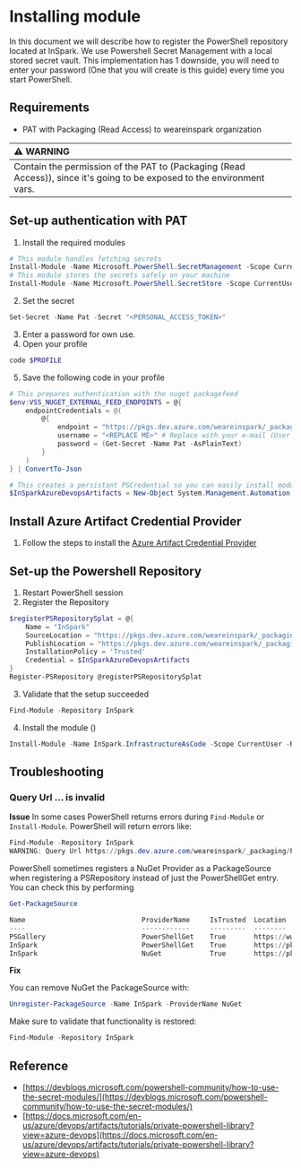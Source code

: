 # Installing module
In this document we will describe how to register the PowerShell repository located at InSpark.
We use Powershell Secret Management with a local stored secret vault. This implementation has 1 downside, you will need to enter your password (One that you will create is this guide) every time you start PowerShell.
## Requirements
- PAT with Packaging (Read Access) to weareinspark organization

| :warning: WARNING                                                                                                       |
| :---------------------------------------------------------------------------------------------------------------------- |
| Contain the permission of the PAT to (Packaging (Read Access)), since it's going to be exposed to the environment vars. |

## Set-up authentication with PAT
1. Install the required modules
```powershell
# This module handles fetching secrets
Install-Module -Name Microsoft.PowerShell.SecretManagement -Scope CurrentUser -Repository PSGallery -Force
# This module stores the secrets safely on your machine
Install-Module -Name Microsoft.PowerShell.SecretStore -Scope CurrentUser -Repository PSGallery -Force
```
2. Set the secret
```powershell
Set-Secret -Name Pat -Secret "<PERSONAL_ACCESS_TOKEN>"
```
3. Enter a password for own use.
4. Open your profile
```powershell
code $PROFILE
```
5. Save the following code in your profile
```powershell
# This prepares authentication with the nuget packagefeed
$env:VSS_NUGET_EXTERNAL_FEED_ENDPOINTS = @{
    endpointCredentials = @(
        @{
            endpoint = "https://pkgs.dev.azure.com/weareinspark/_packaging/powershell/nuget/v2"
            username = "<REPLACE ME>" # Replace with your e-mail (User Principal Name)
            password = (Get-Secret -Name Pat -AsPlainText)
        }
    )
} | ConvertTo-Json

# This creates a persistant PSCredential so you can easily install modules from the repository
$InSparkAzureDevopsArtifacts = New-Object System.Management.Automation.PSCredential("<REPLACE ME>", (Get-Secret -Name Pat)) # Replace with your e-mail (User Principal Name)
```

## Install Azure Artifact Credential Provider

1. Follow the steps to install the [Azure Artifact Credential Provider](https://github.com/microsoft/artifacts-credprovider#setup)


## Set-up the Powershell Repository
1. Restart PowerShell session
2. Register the Repository
```powershell
$registerPSRepositorySplat = @{
    Name = "InSpark"
    SourceLocation = "https://pkgs.dev.azure.com/weareinspark/_packaging/powershell/nuget/v2"
    PublishLocation = "https://pkgs.dev.azure.com/weareinspark/_packaging/powershell/nuget/v2"
    InstallationPolicy = 'Trusted'
    Credential = $InSparkAzureDevopsArtifacts
}
Register-PSRepository @registerPSRepositorySplat
```
3. Validate that the setup succeeded
```powershell
Find-Module -Repository InSpark
```
4. Install the module ()
```powershell
Install-Module -Name InSpark.InfrastructureAsCode -Scope CurrentUser -Repository InSpark -Credential $InSparkAzureDevopsArtifacts
```

## Troubleshooting

### Query Url ... is invalid
**Issue**
In some cases PowerShell returns errors during `Find-Module` or `Install-Module`.
PowerShell will return errors like:
```powershell
Find-Module -Repository InSpark
WARNING: Query Url https://pkgs.dev.azure.com/weareinspark/_packaging/PowerShell/nuget/v2 is invalid.
```

PowerShell sometimes registers a NuGet Provider as a PackageSource when registering a PSRepository instead of just the PowerShellGet entry.
You can check this by performing

```powershell
Get-PackageSource

Name                             ProviderName     IsTrusted  Location
----                             ------------     ---------  --------
PSGallery                        PowerShellGet    True       https://www.powershellgallery.com/api/v2
InSpark                          PowerShellGet    True       https://pkgs.dev.azure.com/weareinspark/_packaging/powershell/nuget/v2
InSpark                          NuGet            True       https://pkgs.dev.azure.com/weareinspark/_packaging/powershell/nuget/v2
```
**Fix**

You can remove NuGet the PackageSource with:

```powershell
Unregister-PackageSource -Name InSpark -ProviderName NuGet
```

Make sure to validate that functionality is restored:

```powershell
Find-Module -Repository InSpark
```
## Reference
- [https://devblogs.microsoft.com/powershell-community/how-to-use-the-secret-modules/](https://devblogs.microsoft.com/powershell-community/how-to-use-the-secret-modules/)
- [https://docs.microsoft.com/en-us/azure/devops/artifacts/tutorials/private-powershell-library?view=azure-devops](https://docs.microsoft.com/en-us/azure/devops/artifacts/tutorials/private-powershell-library?view=azure-devops)
